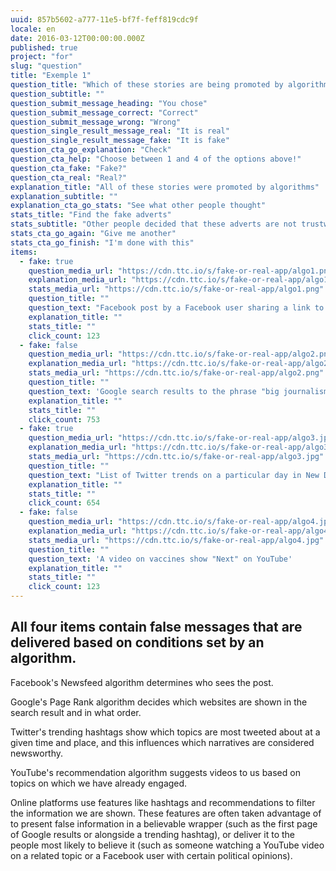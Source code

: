 ```yaml
---
uuid: 857b5602-a777-11e5-bf7f-feff819cdc9f
locale: en
date: 2016-03-12T00:00:00.000Z
published: true
project: "for"
slug: "question"
title: "Exemple 1"
question_title: "Which of these stories are being promoted by algorithms?"
question_subtitle: ""
question_submit_message_heading: "You chose"
question_submit_message_correct: "Correct"
question_submit_message_wrong: "Wrong"
question_single_result_message_real: "It is real"
question_single_result_message_fake: "It is fake"
question_cta_go_explanation: "Check"
question_cta_help: "Choose between 1 and 4 of the options above!"
question_cta_fake: "Fake?"
question_cta_real: "Real?"
explanation_title: "All of these stories were promoted by algorithms"
explanation_subtitle: ""
explanation_cta_go_stats: "See what other people thought"
stats_title: "Find the fake adverts"
stats_subtitle: "Other people decided that these adverts are not trustworthy"
stats_cta_go_again: "Give me another"
stats_cta_go_finish: "I'm done with this"
items:
  - fake: true
    question_media_url: "https://cdn.ttc.io/s/fake-or-real-app/algo1.png"
    explanation_media_url: "https://cdn.ttc.io/s/fake-or-real-app/algo1.png"
    stats_media_url: "https://cdn.ttc.io/s/fake-or-real-app/algo1.png"
    question_title: ""
    question_text: "Facebook post by a Facebook user sharing a link to a report that claims US Congresswoman Alexandra Ocasio-Cortez is pushing for a ban on motorcycles"
    explanation_title: ""
    stats_title: ""
    click_count: 123
  - fake: false
    question_media_url: "https://cdn.ttc.io/s/fake-or-real-app/algo2.png"
    explanation_media_url: "https://cdn.ttc.io/s/fake-or-real-app/algo2.png"
    stats_media_url: "https://cdn.ttc.io/s/fake-or-real-app/algo2.png"
    question_title: ""
    question_text: 'Google search results to the phrase "big journalism"'
    explanation_title: ""
    stats_title: ""
    click_count: 753
  - fake: true
    question_media_url: "https://cdn.ttc.io/s/fake-or-real-app/algo3.jpg"
    explanation_media_url: "https://cdn.ttc.io/s/fake-or-real-app/algo3.jpg"
    stats_media_url: "https://cdn.ttc.io/s/fake-or-real-app/algo3.jpg"
    question_title: ""
    question_text: "List of Twitter trends on a particular day in New Delhi with #LeftAttacksJNU4."
    explanation_title: ""
    stats_title: ""
    click_count: 654
  - fake: false
    question_media_url: "https://cdn.ttc.io/s/fake-or-real-app/algo4.jpg"
    explanation_media_url: "https://cdn.ttc.io/s/fake-or-real-app/algo4.jpg"
    stats_media_url: "https://cdn.ttc.io/s/fake-or-real-app/algo4.jpg"
    question_title: ""
    question_text: 'A video on vaccines show "Next" on YouTube'
    explanation_title: ""
    stats_title: ""
    click_count: 123
---
```

## All four items contain false messages that are delivered based on conditions set by an algorithm.


Facebook's Newsfeed algorithm determines who sees the post.

Google's Page Rank algorithm decides which websites are shown in the search result and in what order.

Twitter's trending hashtags show which topics are most tweeted about at a given time and place, and this influences which narratives are considered newsworthy.

YouTube's recommendation algorithm suggests videos to us based on topics on which we have already engaged.

Online platforms use features like hashtags and recommendations to filter the information we are shown. These features are often taken advantage of to present false information in a believable wrapper (such as the first page of Google results or alongside a trending hashtag), or deliver it to the people most likely to believe it (such as someone watching a YouTube video on a related topic or  a Facebook user with certain political opinions).
